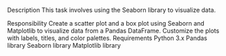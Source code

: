 Description
This task involves using the Seaborn library to visualize data.

Responsibility
Create a scatter plot and a box plot using Seaborn and Matplotlib to visualize data from a Pandas DataFrame.
Customize the plots with labels, titles, and color palettes.
Requirements
Python 3.x
Pandas library
Seaborn library
Matplotlib library
